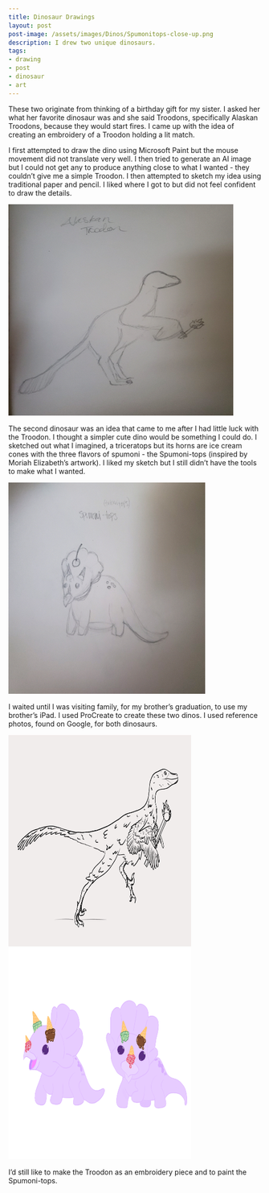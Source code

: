 ```yaml
---
title: Dinosaur Drawings
layout: post
post-image: /assets/images/Dinos/Spumonitops-close-up.png
description: I drew two unique dinosaurs.
tags:
- drawing
- post
- dinosaur
- art
---
```


These two originate from thinking of a birthday gift for my sister. 
I asked her what her favorite dinosaur was and she said Troodons, specifically Alaskan Troodons, because they would start fires. I came up with the idea of creating an embroidery of a Troodon holding a lit match. 

I first attempted to draw the dino using Microsoft Paint but the mouse movement did not translate very well. I then tried to generate an AI image but I could not get any to produce anything close to what I wanted - they couldn’t give me a simple Troodon.
I then attempted to sketch my idea using traditional paper and pencil. I liked where I got to but did not feel confident to draw the details.

<img src="/assets/images/Dinos/troodon-sketch.jpg" style="width:32em; height:30em;"/>

The second dinosaur was an idea that came to me after I had little luck with the Troodon. I thought a simpler cute dino would be something I could do. I sketched out what I imagined, a triceratops but its horns are ice cream cones with the three flavors of spumoni - the Spumoni-tops (inspired by Moriah Elizabeth’s artwork). 
I liked my sketch but I still didn’t have the tools to make what I wanted.

<img src="/assets/images/Dinos/spumonitops-sketch.jpg" style="width:28em; height:30em;"/>

I waited until I was visiting family, for my brother’s graduation, to use my brother’s iPad. I used ProCreate to create these two dinos. I used reference photos, found on Google, for both dinosaurs.

<img src="/assets/images/Dinos/Troodon.jpg" style="width:26em; height:30em;"/>
<img src="/assets/images/Dinos/Spumonitops.png" style="width:26em; height:30em;"/>

I’d still like to make the Troodon as an embroidery piece and to paint the Spumoni-tops.